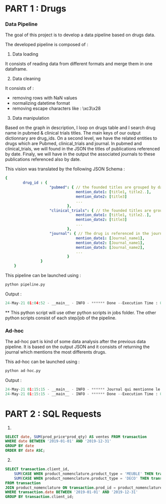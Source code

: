 # PART 1 : Drugs

### Data Pipeline 

The goal of this project is to develop a data pipeline based on drugs data.

The developed pipeline is composed of :

1. Data loading 

It consists of reading data from different formats and merge them in one dataframe.

2. Data cleaning

It consists of : 
- removing rows with NaN values
- normalizing datetime format
- removing escape characters like : \\xc3\\x28

3. Data manipulation

Based on the graph in description, I loop on drugs table and I search drug name in pubmed & clinical trials titles. 
The main keys of our output dictionnary are drug_ids. On a second level, we have the related entities to drugs which are Pubmed, clinical_trials and journal. In pubmed and clinical_trials, we will found in the JSON the titles of publications referenced by date. Finaly, we will have in the output the associated journals to these publications referenced also by date. 

This vision was translated by the following JSON Schema : 
```yaml
{
        drug_id : {
                    "pubmed": { // the founded titles are grouped by date and shown in a list in order to have a great visibility about the concerned drug
                                mention_date1: [title1, title2..], 
                                mention_date2: [title3]
                                ... 
                            },
                    "clinical_trials": { // the founded titles are grouped by date and shown in a list in order to have a great visibility about the concerned drug
                                mention_date1: [title1, title2..],
                                mention_date2: [title3]
                                ...
                            },
                    "journal": { // The drug is referenced in the journal by the date 
                                mention_date1: [Journal_name1],
                                mention_date2: [Journal_name1],
                                mention_date3: [Journal_name2],
                                ...
                            }
                }
    }
```

This pipeline can be launched using :

```python
python pipeline.py
```
Output : 
```python
24-May-21 01:04:52 - __main__ - INFO - ****** Done --Execution Time : 0.1246179999999999 secondes
```

** This python script will use other python scripts in jobs folder. The other python scripts consist of each step/job of the pipeline.

### Ad-hoc 
The ad-hoc part is kind of some data analysis after the previous data pipeline. It is based on the output JSON and it consists of returning the journal which mentions the most differents drugs.

This ad-hoc can be launched using :

```python
python ad-hoc.py
```
Output :
```python
24-May-21 01:15:15 - __main__ - INFO - ****** Journal qui mentionne le plus de médicaments différents : Psychopharmacology
24-May-21 01:15:15 - __main__ - INFO - ****** Done --Execution Time : 0.022651399999999988 secondes
```

# PART 2 : SQL Requests
1. 
``` sql
SELECT date, SUM(prod_price*prod_qty) AS ventes FROM transaction
WHERE date BETWEEN '2019-01-01' AND '2019-12-31'
GROUP BY date
ORDER BY date ASC;
``` 

2. 
``` sql
SELECT transaction.client_id,
	SUM(CASE WHEN product_nomenclature.product_type = 'MEUBLE' THEN transaction.prod_price*transaction.prod_qty ELSE 0 END) AS ventes_meubles,
	SUM(CASE WHEN product_nomenclature.product_type = 'DECO' THEN transaction.prod_price*transaction.prod_qty ELSE 0 END) AS ventes_deco
FROM transaction
JOIN product_nomenclature ON transaction.prod_id = product_nomenclature.product_id
WHERE transaction.date BETWEEN '2019-01-01' AND '2019-12-31'
GROUP BY transaction.client_id;
```

